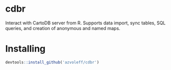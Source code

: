 # cdbr
Interact with CartoDB server from R. Supports data import, sync tables, SQL queries, and creation of anonymous and named maps.

# Installing

```R
devtools::install_github('azvoleff/cdbr')
```
